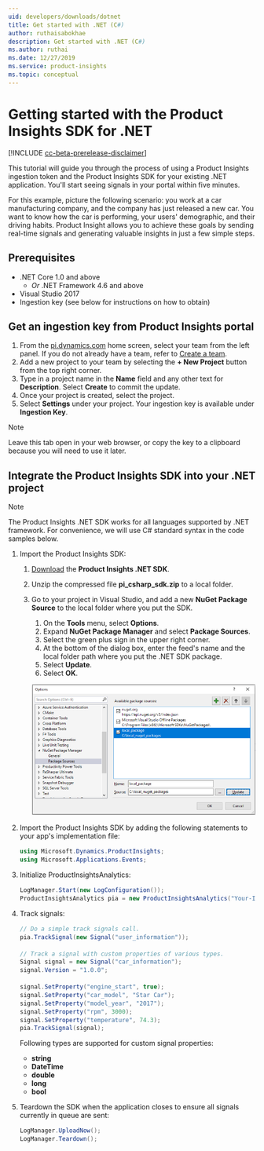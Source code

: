 ```yaml
---
uid: developers/downloads/dotnet
title: Get started with .NET (C#)
author: ruthaisabokhae
description: Get started with .NET (C#)
ms.author: ruthai
ms.date: 12/27/2019
ms.service: product-insights
ms.topic: conceptual
---
```


# Getting started with the Product Insights SDK for .NET

[!INCLUDE [cc-beta-prerelease-disclaimer]( includes/cc-beta-prerelease-disclaimer.md)]

This tutorial will guide you through the process of using a Product Insights ingestion token and the Product Insights SDK for your existing .NET application. You'll start seeing signals in your portal within five minutes.

For this example, picture the following scenario: you work at a car manufacturing company, and the company has just released a new car. You want to know how the car is performing, your users' demographic, and their driving habits. Product Insight allows you to achieve these goals by sending real-time signals and generating valuable insights in just a few simple steps.

## Prerequisites

* .NET Core 1.0 and above
  * *Or* .NET Framework 4.6 and above
* Visual Studio 2017
* Ingestion key (see below for instructions on how to obtain)

## Get an ingestion key from Product Insights portal

1. From the [pi.dynamics.com](http://pi.dynamics.com) home screen, select your team from the left panel. If you do not already have a team, refer to [Create a team](xref:developers/quick-starts/create-a-team).
2. Add a new project to your team by selecting the **+ New Project** button from the top right corner.
3. Type in a project name in the **Name** field and any other text for **Description**. Select **Create** to commit the update.
4. Once your project is created, select the project.
5. Select **Settings** under your project. Your ingestion key is available under **Ingestion Key**.

> [!NOTE]
> Leave this tab open in your web browser, or copy the key to a clipboard because you will need to use it later.

## Integrate the Product Insights SDK into your .NET project

> [!NOTE]
> The Product Insights .NET SDK works for all languages supported by .NET framework. For convenience, we will use C# standard syntax in the code samples below.

1. Import the Product Insights SDK:
    1. [Download](https://download.pi.dynamics.com/sdk/ProductInsightsSenders/pi_csharp_sdk.zip) the **Product Insights .NET SDK**.
    2. Unzip the compressed file **pi_csharp_sdk.zip** to a local folder.
    3. Go to your project in Visual Studio, and add a new **NuGet Package Source** to the local folder where you put the SDK.
        1. On the **Tools** menu, select **Options**.
        2. Expand **NuGet Package Manager** and select **Package Sources**.
        3. Select the green plus sign in the upper right corner.
        4. At the bottom of the dialog box, enter the feed's name and the local folder path where you put the .NET SDK package.
        5. Select **Update**.
        6. Select **OK**.

        ![Add Local NuGet Feed](media/add_local_nuget_feed.png "Add Local NuGet Feed")
2. Import the Product Insights SDK by adding the following statements to your app's implementation file:

    ```csharp
    using Microsoft.Dynamics.ProductInsights;
    using Microsoft.Applications.Events;
    ```

3. Initialize ProductInsightsAnalytics:

    ```csharp
    LogManager.Start(new LogConfiguration());
    ProductInsightsAnalytics pia = new ProductInsightsAnalytics("Your-Ingestion-Key");
    ```

4. Track signals:

    ```csharp
    // Do a simple track signals call.
    pia.TrackSignal(new Signal("user_information"));

    // Track a signal with custom properties of various types.
    Signal signal = new Signal("car_information");
    signal.Version = "1.0.0";

    signal.SetProperty("engine_start", true);
    signal.SetProperty("car_model", "Star Car");
    signal.SetProperty("model_year", "2017");
    signal.SetProperty("rpm", 3000);
    signal.SetProperty("temperature", 74.3);
    pia.TrackSignal(signal);
    ```

    Following types are supported for custom signal properties:
    * **string**
    * **DateTime**
    * **double**
    * **long**
    * **bool**

5. Teardown the SDK when the application closes to ensure all signals currently in queue are sent:

    ```csharp
    LogManager.UploadNow();
    LogManager.Teardown();
    ```
